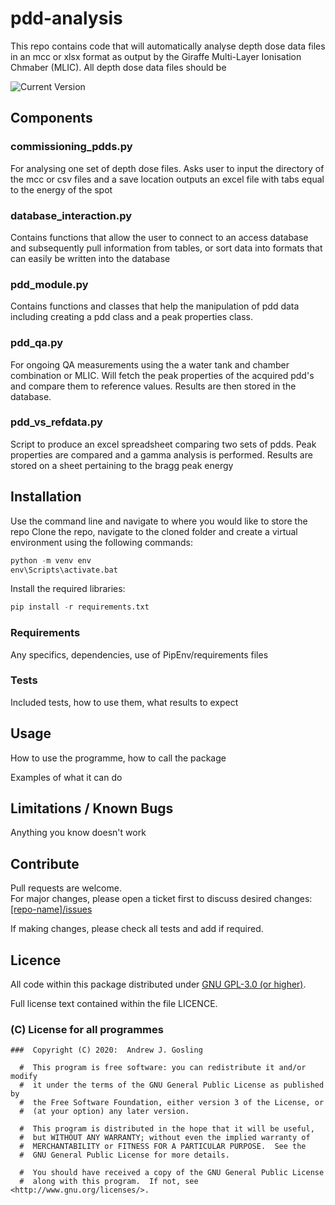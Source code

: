 # pdd-analysis

This repo contains code that will automatically analyse depth dose data files
in an mcc or xlsx format as output by the Giraffe Multi-Layer Ionisation
Chmaber (MLIC). All depth dose data files should be

![Current Version](https://img.shields.io/badge/version-0.1.0-green.svg)

## Components

### commissioning_pdds.py
For analysing one set of depth dose files.
Asks user to input the directory of the mcc or csv files and a save location
outputs an excel file with tabs equal to the energy of the spot

### database_interaction.py
Contains functions that allow the user to connect to an access database and
subsequently pull information from tables, or sort data into formats that
can easily be written into the database

### pdd_module.py
Contains functions and classes that help the manipulation of pdd data including
creating a pdd class and a peak properties class.

### pdd_qa.py
For ongoing QA measurements using the a water tank and chamber combination
or MLIC. Will fetch the peak properties of the acquired pdd's and compare them
to reference values. Results are then stored in the database.

### pdd_vs_refdata.py
Script to produce an excel spreadsheet comparing two sets of pdds. Peak
properties are compared and a gamma analysis is performed. Results are stored
on a sheet pertaining to the bragg peak energy

## Installation

Use the command line and navigate to where you would like to store the repo
Clone the repo, navigate to the cloned folder and create a virtual environment
using the following commands:

``` python
python -m venv env
env\Scripts\activate.bat
```

Install the required libraries:
``` python
pip install -r requirements.txt
```



### Requirements

Any specifics, dependencies, use of PipEnv/requirements files

### Tests

Included tests, how to use them, what results to expect

## Usage

How to use the programme, how to call the package

Examples of what it can do

## Limitations / Known Bugs

Anything you know doesn't work

## Contribute

Pull requests are welcome.  
For major changes, please open a ticket first to discuss desired changes:  [[repo-name]/issues](http://github.com/agosling/[repo-name]/issues)

If making changes, please check all tests and add if required.

## Licence

All code within this package distributed under [GNU GPL-3.0 (or higher)](https://opensource.org/licenses/GPL-3.0).

Full license text contained within the file LICENCE.

###  (C) License for all programmes

```
###  Copyright (C) 2020:  Andrew J. Gosling

  #  This program is free software: you can redistribute it and/or modify
  #  it under the terms of the GNU General Public License as published by
  #  the Free Software Foundation, either version 3 of the License, or
  #  (at your option) any later version.

  #  This program is distributed in the hope that it will be useful,
  #  but WITHOUT ANY WARRANTY; without even the implied warranty of
  #  MERCHANTABILITY or FITNESS FOR A PARTICULAR PURPOSE.  See the
  #  GNU General Public License for more details.

  #  You should have received a copy of the GNU General Public License
  #  along with this program.  If not, see <http://www.gnu.org/licenses/>.
```
